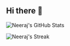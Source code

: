 ## Hi there 👋

![Neeraj's GitHub Stats](https://github-readme-stats.vercel.app/api?username=NeerajMehta15&show_icons=true&theme=dracula&count_private=true&hide_border=true)

![Neeraj's Streak](https://github-readme-streak-stats.herokuapp.com/?user=NeerajMehta15&theme=dracula&hide_border=true)

